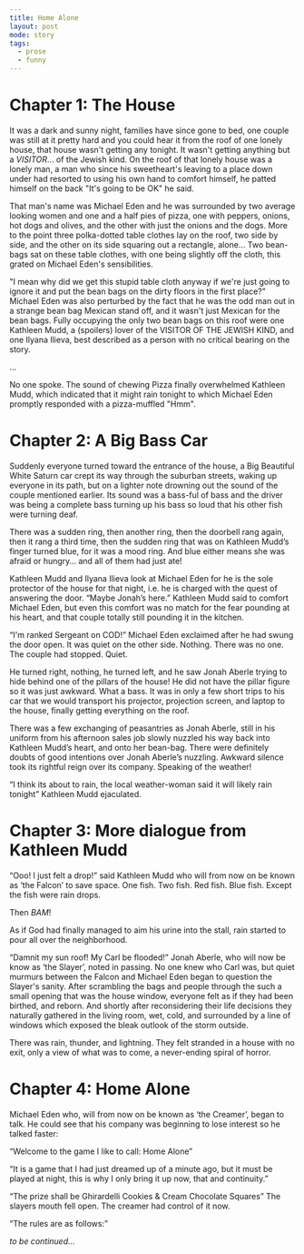 ```yaml
---
title: Home Alone
layout: post
mode: story
tags:
  - prose
  - funny
---
```


# Chapter 1: The House

It was a dark and sunny night, families have since gone to bed, one couple was
still at it pretty hard and you could hear it from the roof of one lonely house,
that house wasn't getting any tonight.
It wasn't getting anything but a _VISITOR_... of the Jewish kind.
On the roof of that lonely house was a lonely man, a man who since his sweetheart's
leaving to a place down under had resorted to using his own hand to comfort himself,
he patted himself on the back "It's going to be OK" he said.

That man's name was Michael Eden and he was surrounded by two average looking women
and one and a half pies of pizza, one with peppers, onions, hot dogs and olives,
and the other with just the onions and the dogs.
More to the point three polka-dotted table clothes lay on the roof, two side by side,
and the other on its side squaring out a rectangle, alone…
Two bean-bags sat on these table clothes, with one being slightly off the cloth,
this grated on Michael Eden's sensibilities.

"I mean why did we get this stupid table cloth anyway if we're just going to
ignore it and put the bean bags on the dirty floors in the first place?"
Michael Eden was also perturbed by the fact that he was the odd man out in
a strange bean bag Mexican stand off, and it wasn't just Mexican for the bean bags.
Fully occupying the only two bean bags on this roof were one Kathleen Mudd,
a (spoilers) lover of the VISITOR OF THE JEWISH KIND, and one Ilyana Ilieva,
best described as a person with no critical bearing on the story.

...

No one spoke.
The sound of chewing Pizza finally overwhelmed Kathleen Mudd, which indicated
that it might rain tonight to which Michael Eden promptly responded
with a pizza-muffled "Hmm".

# Chapter 2: A Big Bass Car

Suddenly everyone turned toward the entrance of the house, a Big Beautiful White
Saturn car crept its way through the suburban streets, waking up everyone in its
path, but on a lighter note drowning out the sound of the couple mentioned earlier.
Its sound was a bass-ful of bass and the driver was being a complete bass turning
up his bass so loud that his other fish were turning deaf.

There was a sudden ring, then another ring, then the doorbell rang again,
then it rang a third time, then the sudden ring that was on Kathleen Mudd’s
finger turned blue, for it was a mood ring.
And blue either means she was afraid or hungry… and all of them had just ate!

Kathleen Mudd and Ilyana Ilieva look at Michael Eden for he is the sole protector
of the house for that night, i.e. he is charged with the quest of answering the door.
“Maybe Jonah’s here.” Kathleen Mudd said to comfort Michael Eden, but even this comfort
was no match for the fear pounding at his heart, and that couple totally still
pounding it in the kitchen.

“I'm ranked Sergeant on COD!” Michael Eden exclaimed after he had swung the door open.
It was quiet on the other side. Nothing. There was no one. The couple had stopped. Quiet.

He turned right, nothing, he turned left, and he saw Jonah Aberle trying to hide behind one
of the pillars of the house! He did not have the pillar figure so it was just awkward. What a bass.
It was in only a few short trips to his car that we would transport his projector, projection screen,
and laptop to the house, finally getting everything on the roof.

There was a few exchanging of peasantries as Jonah Aberle, still in his uniform from his
afternoon sales job slowly nuzzled his way back into Kathleen Mudd’s heart, and onto her bean-bag.
There were definitely doubts of good intentions over Jonah Aberle’s nuzzling.
Awkward silence took its rightful reign over its company. Speaking of the weather!

“I think its about to rain, the local weather-woman said it will likely rain tonight”
Kathleen Mudd ejaculated.

# Chapter 3: More dialogue from Kathleen Mudd

“Ooo! I just felt a drop!”  said Kathleen Mudd who will from now on be known
as ‘the Falcon’ to save space.
One fish. Two fish. Red fish. Blue fish. Except the fish were rain drops.

Then _BAM_!

As if God had finally managed to aim his urine into the stall, rain started to pour
all over the neighborhood.

“Damnit my sun roof! My Carl be flooded!” Jonah Aberle, who will
now be know as ‘the Slayer’, noted in passing.
No one knew who Carl was, but quiet murmurs between the Falcon and Michael Eden
began to question the Slayer's sanity.
After scrambling the bags and people through the such a small opening that
was the house window, everyone felt as if they had been birthed, and reborn.
And shortly after reconsidering their life decisions they naturally gathered
in the living room, wet, cold, and surrounded by a line of windows which
exposed the bleak outlook of the storm outside.

There was rain, thunder, and lightning.
They felt stranded in a house with no exit, only a view of what was to come,
a never-ending spiral of horror.

# Chapter 4: Home Alone

Michael Eden who, will from now on be known as ‘the Creamer’, began to talk.
He could see that his company was beginning to lose interest so he talked faster:

“Welcome to the game I like to call: Home Alone”

“It is a game that I had just dreamed up of a minute ago,
but it must be played at night, this is why I only bring it up now,
that and continuity.”

“The prize shall be Ghirardelli Cookies & Cream Chocolate Squares”
The slayers mouth fell open.
The creamer had control of it now.

“The rules are as follows:”

_to be continued..._
